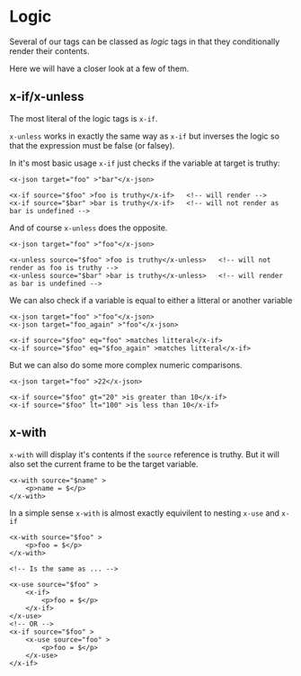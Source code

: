 # Logic

Several of our tags can be classed as _logic_ tags in that they conditionally render their contents.

Here we will have a closer look at a few of them.

## x-if/x-unless

The most literal of the logic tags is `x-if`.

`x-unless` works in exactly the same way as `x-if` but inverses the logic so that the expression must be false (or falsey).

In it's most basic usage `x-if` just checks if the variable at target is truthy:
```
<x-json target="foo" >"bar"</x-json>

<x-if source="$foo" >foo is truthy</x-if>   <!-- will render -->
<x-if source="$bar" >bar is truthy</x-if>   <!-- will not render as bar is undefined -->
```

And of course `x-unless` does the opposite.
```
<x-json target="foo" >"foo"</x-json>

<x-unless source="$foo" >foo is truthy</x-unless>   <!-- will not render as foo is truthy -->
<x-unless source="$bar" >bar is truthy</x-unless>   <!-- will render as bar is undefined -->
```

We can also check if a variable is equal to either a litteral or another variable
```
<x-json target="foo" >"foo"</x-json>
<x-json target="foo_again" >"foo"</x-json>

<x-if source="$foo" eq="foo" >matches litteral</x-if>
<x-if source="$foo" eq="$foo_again" >matches litteral</x-if>
```


But we can also do some more complex numeric comparisons.

```
<x-json target="foo" >22</x-json>

<x-if source="$foo" gt="20" >is greater than 10</x-if>
<x-if source="$foo" lt="100" >is less than 10</x-if>
```

## x-with

`x-with` will display it's contents if the `source` reference is truthy. But it will also set the current frame to be the target variable.

```
<x-with source="$name" >
    <p>name = $</p>
</x-with>
```

In a simple sense `x-with` is almost exactly equivilent to nesting `x-use` and `x-if`

```
<x-with source="$foo" >
    <p>foo = $</p>
</x-with>

<!-- Is the same as ... -->

<x-use source="$foo" >
    <x-if>
        <p>foo = $</p>
    </x-if>
</x-use>
<!-- OR -->
<x-if source="$foo" >
    <x-use source="foo" >
        <p>foo = $</p>
    </x-use>
</x-if>

```

